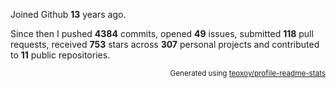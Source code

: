 Joined Github **13** years ago.

Since then I pushed **4384** commits, opened **49** issues, submitted **118** pull requests, received **753** stars across **307** personal projects and contributed to **11** public repositories.

<p align="right"><sub>Generated using <a href="https://github.com/marketplace/actions/profile-readme-stats">teoxoy/profile-readme-stats</a></sub></p>
